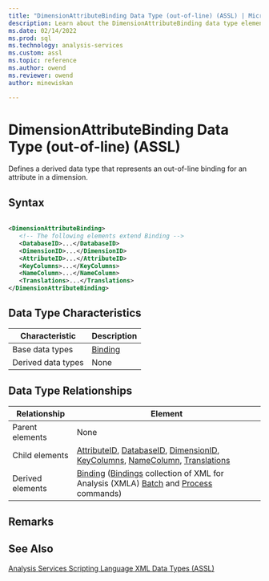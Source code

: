 ```yaml
---
title: "DimensionAttributeBinding Data Type (out-of-line) (ASSL) | Microsoft Docs"
description: Learn about the DimensionAttributeBinding data type element in the Analysis Services Scripting Language (ASSL) schema.
ms.date: 02/14/2022
ms.prod: sql
ms.technology: analysis-services
ms.custom: assl
ms.topic: reference
ms.author: owend
ms.reviewer: owend
author: minewiskan

---
```

# DimensionAttributeBinding Data Type (out-of-line) (ASSL)

  Defines a derived data type that represents an out-of-line binding for an attribute in a dimension.  
  
## Syntax  
  
```xml  
  
<DimensionAttributeBinding>  
   <!-- The following elements extend Binding -->  
   <DatabaseID>...</DatabaseID>  
   <DimensionID>...</DimensionID>  
   <AttributeID>...</AttributeID>  
   <KeyColumns>...</KeyColumns>  
   <NameColumn>...</NameColumn>  
   <Translations>...</Translations>  
</DimensionAttributeBinding>  
```  
  
## Data Type Characteristics  
  
|Characteristic|Description|  
|--------------------|-----------------|  
|Base data types|[Binding](binding-data-type-assl.md)|  
|Derived data types|None|  
  
## Data Type Relationships  
  
|Relationship|Element|  
|------------------|-------------|  
|Parent elements|None|  
|Child elements|[AttributeID](../properties/attributeid-element-assl.md), [DatabaseID](../../xmla/xml-elements-properties/databaseid-element-xmla.md), [DimensionID](../properties/dimensionid-element-assl.md), [KeyColumns](../collections/keycolumns-element-assl.md), [NameColumn](../objects/namecolumn-element-assl.md), [Translations](../collections/translations-element-assl.md)|  
|Derived elements|[Binding](../../xmla/xml-elements-properties/binding-element-xmla.md) ([Bindings](../collections/attributes-element-assl.md) collection of XML for Analysis (XMLA) [Batch](../../xmla/xml-elements-commands/batch-element-xmla.md) and [Process](../../xmla/xml-elements-commands/process-element-xmla.md) commands)|  
  
## Remarks  
  
## See Also  
 [Analysis Services Scripting Language XML Data Types &#40;ASSL&#41;](analysis-services-scripting-language-xml-data-types-assl.md)  
  
  
